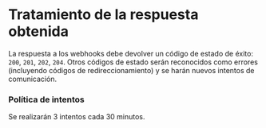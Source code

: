 # Tratamiento de la respuesta obtenida

La respuesta a los webhooks debe devolver un código de estado de éxito: `200`, `201`, `202`, `204`. Otros códigos de estado serán reconocidos como errores (incluyendo códigos de redireccionamiento) y se harán nuevos intentos de comunicación.

### Política de intentos

Se realizarán 3 intentos cada 30 minutos.
